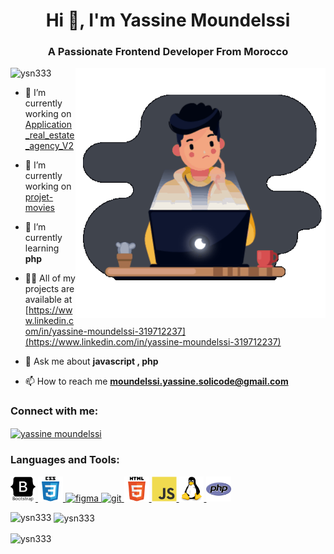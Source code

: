 
<h1 align="center">Hi 👋, I'm Yassine Moundelssi</h1>
<h3 align="center">A Passionate Frontend Developer From Morocco</h3>
<img align="right" alt="center" width="400" src="https://github.com/ysn333/YsSN-Moundelssi/blob/main/e8f453469a3ec97ecd354df465d73913.gif">
<p align="left"> <img src="https://komarev.com/ghpvc/?username=ysn333&label=Profile%20views&color=0e75b6&style=flat" alt="ysn333" /> </p>

- 🔭 I’m currently working on [Application_real_estate_agency_V2](https://github.com/zaidsmd/real_estate_agency_V2.git)

- 🔭 I’m currently working on [projet-movies](https://github.com/ysn333/projet-movies.git)

- 🌱 I’m currently learning **php**

- 👨‍💻 All of my projects are available at [https://www.linkedin.com/in/yassine-moundelssi-319712237](https://www.linkedin.com/in/yassine-moundelssi-319712237)

- 💬 Ask me about **javascript , php**

- 📫 How to reach me **moundelssi.yassine.solicode@gmail.com**

<h3 align="left">Connect with me:</h3>
<p align="left">
<a href="https://linkedin.com/in/yassine moundelssi" target="blank"><img align="center" src="https://raw.githubusercontent.com/rahuldkjain/github-profile-readme-generator/master/src/images/icons/Social/linked-in-alt.svg" alt="yassine moundelssi" height="30" width="40" /></a>

</p>

<h3 align="left">Languages and Tools:</h3>
<p align="left"> <a href="https://getbootstrap.com" target="_blank" rel="noreferrer"> <img src="https://raw.githubusercontent.com/devicons/devicon/master/icons/bootstrap/bootstrap-plain-wordmark.svg" alt="bootstrap" width="40" height="40"/> </a> <a href="https://www.w3schools.com/css/" target="_blank" rel="noreferrer"> <img src="https://raw.githubusercontent.com/devicons/devicon/master/icons/css3/css3-original-wordmark.svg" alt="css3" width="40" height="40"/> </a> <a href="https://www.figma.com/" target="_blank" rel="noreferrer"> <img src="https://www.vectorlogo.zone/logos/figma/figma-icon.svg" alt="figma" width="40" height="40"/> </a> <a href="https://git-scm.com/" target="_blank" rel="noreferrer"> <img src="https://www.vectorlogo.zone/logos/git-scm/git-scm-icon.svg" alt="git" width="40" height="40"/> </a> <a href="https://www.w3.org/html/" target="_blank" rel="noreferrer"> <img src="https://raw.githubusercontent.com/devicons/devicon/master/icons/html5/html5-original-wordmark.svg" alt="html5" width="40" height="40"/> </a> <a href="https://developer.mozilla.org/en-US/docs/Web/JavaScript" target="_blank" rel="noreferrer"> <img src="https://raw.githubusercontent.com/devicons/devicon/master/icons/javascript/javascript-original.svg" alt="javascript" width="40" height="40"/> </a> <a href="https://www.linux.org/" target="_blank" rel="noreferrer"> <img src="https://raw.githubusercontent.com/devicons/devicon/master/icons/linux/linux-original.svg" alt="linux" width="40" height="40"/> </a> <a href="https://www.php.net" target="_blank" rel="noreferrer"> <img src="https://raw.githubusercontent.com/devicons/devicon/master/icons/php/php-original.svg" alt="php" width="40" height="40"/> </a> </p>

<p><img align="left" src="https://github-readme-stats.vercel.app/api/top-langs?username=ysn333&show_icons=true&locale=en&layout=compact" alt="ysn333" /></p>

<p>&nbsp;<img align="center" src="https://github-readme-stats.vercel.app/api?username=ysn333&show_icons=true&locale=en" alt="ysn333" /></p>

<p><img align="center" src="https://github-readme-streak-stats.herokuapp.com/?user=ysn333&" alt="ysn333" /></p>
